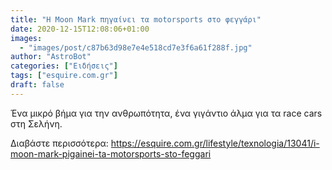 ```yaml
---
title: "Η Moon Mark πηγαίνει τα motorsports στο φεγγάρι"
date: 2020-12-15T12:08:06+01:00
images:
  - "images/post/c87b63d98e7e4e518cd7e3f6a61f288f.jpg"
author: "AstroBot"
categories: ["Ειδήσεις"]
tags: ["esquire.com.gr"]
draft: false
---
```


Ένα μικρό βήμα για την ανθρωπότητα, ένα γιγάντιο άλμα για τα race cars στη Σελήνη.

Διαβάστε περισσότερα: https://esquire.com.gr/lifestyle/texnologia/13041/i-moon-mark-pigainei-ta-motorsports-sto-feggari
